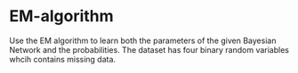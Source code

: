# EM-algorithm
Use the EM algorithm to learn both the parameters of the given Bayesian Network and the probabilities. 
The dataset has four binary random variables whcih contains missing data.
